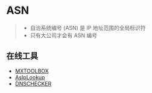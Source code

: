 # ASN

> * 自治系统编号 (ASN) 是 IP 地址范围的全局标识符
> * 只有大公司才会有 ASN 编号

## 在线工具

* [MXTOOLBOX](https://mxtoolbox.com/asn.aspx)
* [AsIpLookup](https://hackertarget.com/as-ip-lookup/)
* [DNSCHECKER](https://dnschecker.org/asn-whois-lookup.php)
